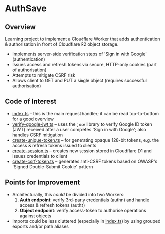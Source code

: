 # AuthSave

## Overview

Learning project to implement a Cloudflare Worker that adds authentication & authorisation in front of Cloudflare R2 object storage.

- Implements server-side verification steps of 'Sign in with Google' (authentication)
- Issues access and refresh tokens via secure, HTTP-only cookies (part of authorisation)
- Attempts to mitigate CSRF risk
- Allows client to GET and PUT a single object (requires successful authorisation)

## Code of Interest

- [index.ts](/src/index.ts) – this is the main request handler; it can be read top-to-bottom for a good overview
- [verify-google-jwt.ts](/src/verifiers/verify-google-jwt.ts) – uses the `jose` library to verify Google ID token (JWT) received after a user completes 'Sign in with Google'; also handles CSRF mitigation
- [create-unique-token.ts](/src/session/token/create-unique-token.ts) – for generating opaque 128-bit tokens, e.g. the access & refresh tokens issued to clients
- [create-session.ts](/src/session/create-session.ts) – creates new session stored in Cloudflare D1 and issues credentials to client
- [create-csrf-token.ts](src/common/utils/csrf/create-csrf-token.ts) – generates anti-CSRF tokens based on OWASP's 'Signed Double-Submit Cookie' pattern

## Points for Improvement

- Architecturally, this _could_ be divided into two Workers:
  1. **Auth endpoint**: verify 3rd-party credentials (authn) and handle access & refresh tokens (authz)
  2. **Object endpoint**: verify access-token to authorise operations against objects
- Imports could be less cluttered (especially in [index.ts](src/index.ts)) by using grouped exports and/or path aliases
